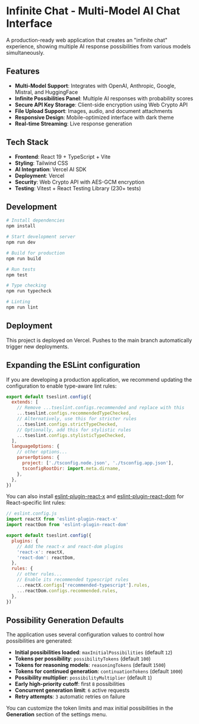 # Infinite Chat - Multi-Model AI Chat Interface

A production-ready web application that creates an "infinite chat" experience, showing multiple AI response possibilities from various models simultaneously.

## Features

- **Multi-Model Support**: Integrates with OpenAI, Anthropic, Google, Mistral, and HuggingFace
- **Infinite Possibilities Panel**: Multiple AI responses with probability scores
- **Secure API Key Storage**: Client-side encryption using Web Crypto API
- **File Upload Support**: Images, audio, and document attachments
- **Responsive Design**: Mobile-optimized interface with dark theme
- **Real-time Streaming**: Live response generation

## Tech Stack

- **Frontend**: React 19 + TypeScript + Vite
- **Styling**: Tailwind CSS
- **AI Integration**: Vercel AI SDK
- **Deployment**: Vercel
- **Security**: Web Crypto API with AES-GCM encryption
- **Testing**: Vitest + React Testing Library (230+ tests)

## Development

```bash
# Install dependencies
npm install

# Start development server
npm run dev

# Build for production
npm run build

# Run tests
npm test

# Type checking
npm run typecheck

# Linting
npm run lint
```

## Deployment

This project is deployed on Vercel. Pushes to the main branch automatically trigger new deployments.

## Expanding the ESLint configuration

If you are developing a production application, we recommend updating the configuration to enable type-aware lint rules:

```js
export default tseslint.config({
  extends: [
    // Remove ...tseslint.configs.recommended and replace with this
    ...tseslint.configs.recommendedTypeChecked,
    // Alternatively, use this for stricter rules
    ...tseslint.configs.strictTypeChecked,
    // Optionally, add this for stylistic rules
    ...tseslint.configs.stylisticTypeChecked,
  ],
  languageOptions: {
    // other options...
    parserOptions: {
      project: ['./tsconfig.node.json', './tsconfig.app.json'],
      tsconfigRootDir: import.meta.dirname,
    },
  },
})
```

You can also install [eslint-plugin-react-x](https://github.com/Rel1cx/eslint-react/tree/main/packages/plugins/eslint-plugin-react-x) and [eslint-plugin-react-dom](https://github.com/Rel1cx/eslint-react/tree/main/packages/plugins/eslint-plugin-react-dom) for React-specific lint rules:

```js
// eslint.config.js
import reactX from 'eslint-plugin-react-x'
import reactDom from 'eslint-plugin-react-dom'

export default tseslint.config({
  plugins: {
    // Add the react-x and react-dom plugins
    'react-x': reactX,
    'react-dom': reactDom,
  },
  rules: {
    // other rules...
    // Enable its recommended typescript rules
    ...reactX.configs['recommended-typescript'].rules,
    ...reactDom.configs.recommended.rules,
  },
})
```

## Possibility Generation Defaults

The application uses several configuration values to control how possibilities are generated:

- **Initial possibilities loaded**: `maxInitialPossibilities` (default `12`)
- **Tokens per possibility**: `possibilityTokens` (default `100`)
- **Tokens for reasoning models**: `reasoningTokens` (default `1500`)
- **Tokens for continued generation**: `continuationTokens` (default `1000`)
- **Possibility multiplier**: `possibilityMultiplier` (default `1`)
- **Early high-priority cutoff**: first `8` possibilities
- **Concurrent generation limit**: `6` active requests
- **Retry attempts**: `3` automatic retries on failure

You can customize the token limits and max initial possibilities in the **Generation** section of the settings menu.
